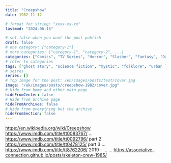 ```yaml
---
title: "Creepshow"
date: 1982-11-12

# format for string: "xxxx-xx-xx"
lastmod: "2024-06-16"

# set false when you want the post publish
draft: false
# one category: ["category-1"]
# more categories: ["category-1", "category-2", ...]
categories: ["Comics", "TV Series", "Horror", "Slasher", "Fantasy", "Dark fantasy", "Sci-fi", "Comedy"]
# refer to categories
tags: ["ghost story", "science fiction", "mystic", "folklore", "urban legend", "meteorite", "zombie", "automobile", "george romero", "stephen king"]
# seires
series: []
# Top image for the post: /en/images/posts/test/cover.jpg
image: "/uk/images/posts/creepshow-1982/cover.jpg"
# Hide from home and other main page
hideFromCenter: false
# Hide from archive page
hideFromArchives: false
# Hide from everything but the archive
hideFromSection: false
---
```

https://en.wikipedia.org/wiki/Creepshow
https://www.imdb.com/title/tt0083767/
...
https://www.imdb.com/title/tt0092796/ part 2
https://www.imdb.com/title/tt0478125/ part 3
...
https://www.imdb.com/title/tt8762206/ 2019 - ...
...
https://associative-connection.github.io/posts/skeleton-crew-1985/
<!--more-->